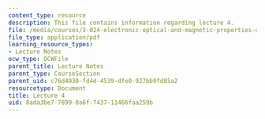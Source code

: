 ```yaml
---
content_type: resource
description: This file contains information regarding lecture 4.
file: /media/courses/3-024-electronic-optical-and-magnetic-properties-of-materials-spring-2013/8ada3be778990a6f743711466faa259b_MIT3_024S13_2012lec4.pdf
file_type: application/pdf
learning_resource_types:
- Lecture Notes
ocw_type: OCWFile
parent_title: Lecture Notes
parent_type: CourseSection
parent_uid: c76d4030-fd4d-4539-dfe0-927bb9fd85a2
resourcetype: Document
title: Lecture 4
uid: 8ada3be7-7899-0a6f-7437-11466faa259b
---
```

